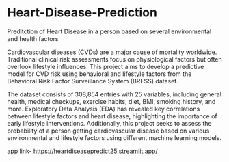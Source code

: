 # Heart-Disease-Prediction
Preditction of Heart Disease in a person based on several environmental and health factors 


Cardiovascular diseases (CVDs) are a major cause of mortality worldwide. Traditional clinical risk assessments focus on physiological factors but often overlook lifestyle influences. This project aims to develop a predictive model for CVD risk using behavioral and lifestyle factors from the Behavioral Risk Factor Surveillance System (BRFSS) dataset.

The dataset consists of 308,854 entries with 25 variables, including general health, medical checkups, exercise habits, diet, BMI, smoking history, and more. Exploratory Data Analysis (EDA) has revealed key correlations between lifestyle factors and heart disease, highlighting the importance of early lifestyle interventions. Additionally, this project seeks to assess the probability of a person getting cardiovascular disease based on various environmental and lifestyle factors using different machine learning models.

app link- https://heartdiseasepredict25.streamlit.app/
